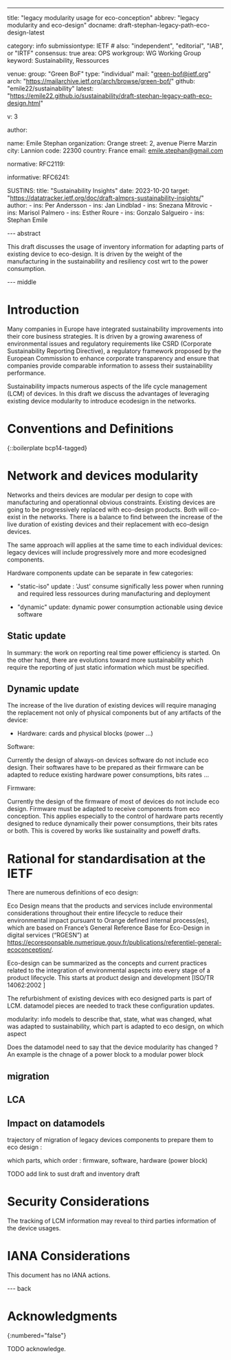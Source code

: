 ---
title: "legacy modularity usage for eco-conception"
abbrev: "legacy modularity and eco-design"
docname: draft-stephan-legacy-path-eco-design-latest

category: info
submissiontype: IETF  # also: "independent", "editorial", "IAB", or "IRTF"
consensus: true
area: OPS
workgroup: WG Working Group
keyword: Sustainability, Ressources

venue:
  group: "Green BoF"
  type: "individual"
  mail: "green-bof@ietf.org"
  arch: "https://mailarchive.ietf.org/arch/browse/green-bof/"
  github: "emile22/sustainability"
  latest: "https://emile22.github.io/sustainability/draft-stephan-legacy-path-eco-design.html"

v: 3

author:

   name: Emile Stephan
   organization: Orange
   street: 2, avenue Pierre Marzin
   city: Lannion
   code: 22300
   country: France
   email: emile.stephan@gmail.com

normative:
  RFC2119:

informative:
  RFC6241:

  SUSTINS:
    title: "Sustainability Insights"
    date: 2023-10-20
    target: "https://datatracker.ietf.org/doc/draft-almprs-sustainability-insights/"
    author:
			- ins: Per Andersson
			- ins: Jan Lindblad
			- ins: Snezana Mitrovic
			- ins: Marisol Palmero
			- ins: Esther Roure
			- ins: Gonzalo Salgueiro
			- ins: Stephan Emile

--- abstract

This draft discusses the usage of inventory information for adapting parts of existing device to eco-design. It is driven by the weight of the manufacturing in the sustainability and resiliency cost wrt to the power consumption.

--- middle

# Introduction

Many companies in Europe have integrated sustainability improvements into their core business strategies. It is driven by a growing awareness of environmental issues and regulatory requirements like CSRD (Corporate Sustainability Reporting Directive), a regulatory framework proposed by the European Commission to enhance corporate transparency and ensure that companies provide comparable information to assess their sustainability performance.

Sustainability impacts numerous aspects of the life cycle management (LCM) of devices. In this draft we discuss the advantages of leveraging existing device modularity to introduce ecodesign in the networks.


# Conventions and Definitions

{::boilerplate bcp14-tagged}

# Network and devices modularity

Networks and theirs devices are modular per design to cope with manufacturing and operationnal obvious constraints. Existing devices are going to be progressively replaced with eco-design products. Both will co-exist in the networks. There is a balance to find between the increase of the live duration of existing devices and their replacement with eco-design devices.   

The same approach will applies at the same time to each individual devices: legacy devices will include progressively more and more ecodesigned components. 

Hardware components update can be separate in few categories: 
 * "static-iso" update : 'Just' consume significally less power when running and required less ressources during manufacturing and deployment

 * "dynamic" update: dynamic power consumption actionable using device software

## Static update

In summary: the work on reporting real time power efficiency is started. On the other hand, there are evolutions toward more sustainability which require the reporting of just static information which must be specified.

## Dynamic update

The increase of the live duration of existing devices will require managing the replacement not only of physical components but of any artifacts of the device:
 - Hardware: cards and physical blocks (power ...)

Software:

Currently the design of always-on devices software do not include eco design. Their softwares have to be prepared as their firmware can be adapted to reduce existing hardware power consumptions, bits rates ...

Firmware:

Currently the design of the firmware of most of devices do not include eco design. Firmware must be adapted to receive components from eco conception. This applies especially to the control of hardware parts recently designed to reduce dynamically their power consumptions, their bits rates or both. This is covered by works like sustainality and poweff drafts.

# Rational for standardisation at the IETF

There are numerous definitions of eco design:

Eco Design means that the products and services include environmental considerations throughout their entire lifecycle to reduce their environmental impact pursuant to Orange defined internal process(es), which are  based on France’s General Reference Base for Eco-Design in digital services (“RGESN”) at  https://ecoresponsable.numerique.gouv.fr/publications/referentiel-general-ecoconception/.

Eco-design can be summarized as the concepts and current practices related to the integration of environmental aspects into every stage of a product lifecycle. This starts at product design and development [ISO/TR 14062:2002 ]

The refurbishment of existing devices with eco designed parts is part of LCM. datamodel pieces are needed to track these configuration updates.

modularity: info models to describe that, state, what was changed, what was adapted to sustainability, which part is adapted to eco design, on which aspect

Does the datamodel need to say that the device modularity has changed ? An example is the chnage of a power block to a modular power block

## migration

## LCA

## Impact on datamodels

trajectory of migration of legacy devices components to prepare them to eco design :

which parts, which order : firmware, software, hardware (power block)

TODO add link to sust draft and inventory draft

# Security Considerations

The tracking of LCM information may reveal to third parties information of the device usages.

# IANA Considerations

This document has no IANA actions.

--- back

# Acknowledgments
{:numbered="false"}

TODO acknowledge.
